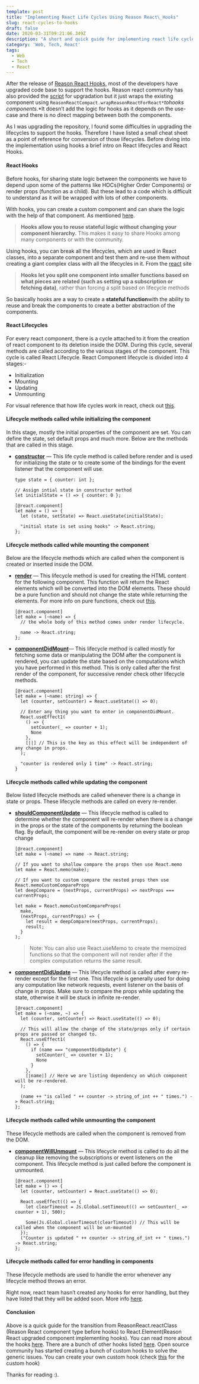 ```yaml
---
template: post
title: "Implementing React Life Cycles Using Reason React\_Hooks"
slug: react-cycles-to-hooks
draft: false
date: 2020-03-31T09:21:06.349Z
description: "A short and quick guide for implementing react life cycles using reason react\_hooks."
category: 'Web, Tech, React'
tags:
  - Web
  - Tech
  - React
---
```

After the release of [Reason React Hooks,](https://reasonml.github.io/reason-react/blog/2019/04/10/react-hooks) most of the developers have upgraded code base to support the hooks. Reason react community has also provided the [script](https://github.com/chenglou/upgrade-reason-react#installation) for upgradation but it just wraps the existing component using `ReasonReactCompact.wrapReasonReactForReact*`*tohooks components*.*It doesn’t add the logic for hooks as it depends on the use-case and there is no direct mapping between both the components.

As I was upgrading the repository, I found some difficulties in upgrading the lifecycles to support the hooks. Therefore I have listed a small cheat sheet as a point of reference for conversion of those lifecycles. Before diving into the implementation using hooks a brief intro on React lifecycles and React Hooks.

#### **React Hooks**

Before hooks, for sharing state logic between the components we have to depend upon some of the patterns like HOCs(Higher Order Components) or render props (function as a child). But these lead to a code which is difficult to understand as it will be wrapped with lots of other components.

With hooks, you can create a custom component and can share the logic with the help of that component. As mentioned [here](https://reactjs.org/docs/hooks-intro.html).



> **Hooks allow you to reuse stateful logic without changing your component hierarchy.** This makes it easy to share Hooks among many components or with the community.

Using hooks, you can break all the lifecycles, which are used in React classes, into a separate component and test them and re-use them without creating a giant complex class with all the lifecycles in it. From the [react](https://reactjs.org/docs/hooks-intro.html) site

> **Hooks let you split one component into smaller functions based on what pieces are related (such as setting up a subscription or fetching data)**, rather than forcing a split based on lifecycle methods

So basically hooks are a way to create a **stateful function**with the ability to reuse and break the components to create a better abstraction of the components.

#### React Lifecycles

For every react component, there is a cycle attached to it from the creation of react component to its deletion inside the DOM. During this cycle, several methods are called according to the various stages of the component. This cycle is called React Lifecycle. React Component lifecycle is divided into 4 stages:-

* Initialization
* Mounting
* Updating
* Unmounting

For visual reference that how life cycles work in react, check out [this](http://projects.wojtekmaj.pl/react-lifecycle-methods-diagram/).

#### Lifecycle methods called while initializing the component

In this stage, mostly the initial properties of the component are set. You can define the state, set default props and much more. Below are the methods that are called in this stage.

* **[constructor](https://reactjs.org/docs/react-component.html#constructor)** — This life cycle method is called before render and is used for initializing the state or to create some of the bindings for the event listener that the component will use.

  ```reason
  type state = { counter: int };

  // Assign intial state in constructor method
  let initialState = () => { counter: 0 };

  [@react.component]
  let make = () => {
    let (state, setState) => React.useState(initialState);
    
    "initial state is set using hooks" -> React.string;
  };
  ```

#### **Lifecycle methods called while mounting the component**

Below are the lifecycle methods which are called when the component is created or inserted inside the DOM.

* **[render](https://reactjs.org/docs/react-component.html#render)** — This lifecycle method is used for creating the HTML content for the following component. This function will return the React elements which will be converted into the DOM elements. These should be a pure function and should not change the state while returning the elements. For more info on pure functions, check out [this](https://en.wikipedia.org/wiki/Pure_function).

  ```reason
  [@react.component]
  let make = (~name) => {
    // the whole body of this method comes under render lifecycle.
    
    name -> React.string;
  };
  ```
* **[componentDidMount](https://reactjs.org/docs/react-component.html#componentdidmount)**— This lifecycle method is called mostly for fetching some data or manipulating the DOM after the component is rendered, you can update the state based on the computations which you have performed in this method. This is only called after the first render of the component, for successive render check other lifecycle methods.

  ```reason
  [@react.component]
  let make = (~name: string) => {
    let (counter, setCounter) = React.useState(() => 0);
    
    // Enter any thing you want to enter in componentDidMount.
    React.useEffect1(
      () => {
        setCounter(_ => counter + 1);
        None
      },
      [||] // This is the key as this effect will be independent of any change in props.
    );
    
    "counter is rendered only 1 time" -> React.string;
  }
  ```

#### **Lifecycle methods called while updating the component**

Below listed lifecycle methods are called whenever there is a change in state or props. These lifecycle methods are called on every re-render.

* **[shouldComponentUpdate](https://reactjs.org/docs/react-component.html#shouldcomponentupdate)** — This lifecycle method is called to determine whether the component will re-render when there is a change in the props or the state of the components by returning the boolean flag. By default, the component will be re-render on every state or prop change

  ```reason
  [@react.component]
  let make = (~name) => name -> React.string;

  // If you want to shallow compare the props then use React.memo
  let make = React.memo(make);

  // If you want to custom compare the nested props then use React.memoCustomCompareProps
  let deepCompare = (nextProps, currentProps) => nextProps === currentProps;

  let make = React.memoCustomCompareProps(
    make,
    (nextProps, currentProps) => {
      let result = deepCompare(nextProps, currentProps);
      result;
    }
  );
  ```

  > Note: You can also use React.useMemo to create the memoized functions so that the component will not render after if the complex computation returns the same result.
* **[componentDidUpdate](https://reactjs.org/docs/react-component.html#componentdidupdate)** — This lifecycle method is called after every re-render except for the first one. This lifecycle is generally used for doing any computation like network requests, event listener on the basis of change in props. Make sure to compare the props while updating the state, otherwise it will be stuck in infinite re-render.

  ```reason
  [@react.component]
  let make = (~name, ~) => {
    let (counter, setCounter) => React.useState(() => 0);
    
    // This will allow the change of the state/props only if certain props are passed or changed to.
    React.useEffect1(
      () => {
        if (name === "componentDidUpdate") {
          setCounter(_ => counter + 1);
          None
        }
      },
      [|name|] // Here we are listing dependency on which component will be re-rendered.
    );
    
    (name ++ "is called " ++ counter -> string_of_int ++ " times.") -> React.string;
  };
  ```



#### **Lifecycle methods called while unmounting the component**

These lifecycle methods are called when the component is removed from the DOM.

* **[componentWillUnmount](https://reactjs.org/docs/react-component.html#componentwillunmount)** — This lifecycle method is called to do all the cleanup like removing the subscriptions or event listeners on the component. This lifecycle method is just called before the component is unmounted.

  ```reason
  [@react.component]
  let make = () => {
    let (counter, setCounter) = React.useState(() => 0);
    
    React.useEffect(() => {
      let clearTimeout = Js.Global.setTimeout(() => setCounter(_ => counter + 1), 500);
      
      Some(Js.Global.clearTimeout(clearTimeout)) // This will be called when the component will be un-mounted
    });
    ("Counter is updated " ++ counter -> string_of_int ++ " times.") -> React.string;
  };
  ```

#### **Lifecycle methods called for error handling in components**

These lifecycle methods are used to handle the error whenever any lifecycle method throws an error.

Right now, react team hasn’t created any hooks for error handling, but they have listed that they will be added soon. More info [here](https://reactjs.org/docs/hooks-faq.html#how-do-lifecycle-methods-correspond-to-hooks).

#### Conclusion

Above is a quick guide for the transition from ReasonReact.reactClass (Reason React component type before hooks) to React.Element(Reason React upgraded component implementing hooks). You can read more about the hooks [here](https://reactjs.org/docs/hooks-intro.html). There are a bunch of other hooks listed [here](https://reactjs.org/docs/hooks-overview.html). Open source community has started creating a bunch of custom hooks to solve the generic issues. You can create your own custom hook (check [this](https://reactjs.org/docs/hooks-custom.html) for the custom hook)

Thanks for reading :).